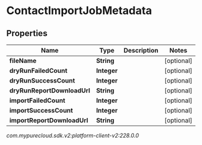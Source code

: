 # ContactImportJobMetadata


## Properties

| Name | Type | Description | Notes |
| ------------ | ------------- | ------------- | ------------- |
| **fileName** | **String** |  |  [optional] |
| **dryRunFailedCount** | **Integer** |  |  [optional] |
| **dryRunSuccessCount** | **Integer** |  |  [optional] |
| **dryRunReportDownloadUrl** | **String** |  |  [optional] |
| **importFailedCount** | **Integer** |  |  [optional] |
| **importSuccessCount** | **Integer** |  |  [optional] |
| **importReportDownloadUrl** | **String** |  |  [optional] |




_com.mypurecloud.sdk.v2:platform-client-v2:228.0.0_
